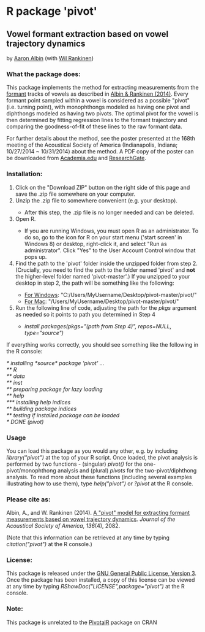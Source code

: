 <h1>R package 'pivot'</h1>
<h2>Vowel formant extraction based on vowel trajectory dynamics</h2>

<p>by <a href="http://www.aaronalbin.com/">Aaron Albin</a> (with <a href="http://www.ling.rochester.edu/wilrankinen/">Wil Rankinen</a>)</p>

<h3>What the package does:</h3>
<p>
	This package implements the method for extracting measurements from the <a href="http://en.wikipedia.org/wiki/Formant">formant</a> tracks of vowels as described in <a href="http://scitation.aip.org/content/asa/journal/jasa/136/4/10.1121/1.4899475">Albin & Rankinen (2014)</a>.
	Every formant point sampled within a vowel is considered as a possible "pivot" (i.e. turning point), with monophthongs modeled as having one pivot and diphthongs modeled as having two pivots.
	The optimal pivot for the vowel is then determined by fitting regression lines to the formant trajectory and comparing the goodness-of-fit of these lines to the raw formant data.
</p>
<p>
	For further details about the method, see the poster presented at the 168th meeting of the Acoustical Society of America (Indianapolis, Indiana; 10/27/2014 ~ 10/31/2014) about the method.
	A PDF copy of the poster can be downloaded from <a href="https://www.academia.edu/8975464/A_pivot_model_for_extracting_formant_measurements_based_on_vowel_trajectory_dynamics">Academia.edu</a> and <a href="https://www.researchgate.net/publication/267390239_A_pivot_model_for_extracting_formant_measurements_based_on_vowel_trajectory_dynamics">ResearchGate</a>.
</p>

<h3>Installation:</h3>
<ol>
	<li>Click on the "Download ZIP" button on the right side of this page and save the .zip file somewhere on your computer.</li>
	<li>Unzip the .zip file to somewhere convenient (e.g. your desktop).</li>
	<ul>
		<li>After this step, the .zip file is no longer needed and can be deleted.</li>
	</ul>
	<li>Open R.</li>
	<ul>
		<li>If you are running Windows, you must open R as an administrator. To do so, go to the icon for R on your start menu ('start screen' in Windows 8) or desktop, right-click it, and select "Run as administrator". Click "Yes" to the User Account Control window that pops up.</li>
	</ul>
	<li>Find the path to the 'pivot' folder inside the unzipped folder from step 2. (Crucially, you need to find the path to the folder named 'pivot' and <b>not</b> the higher-level folder named 'pivot-master'.) If you unzipped to your desktop in step 2, the path will be something like the following:</li>
	<ul>
		<li><u>For Windows</u>: "C:/Users/MyUsername/Desktop/pivot-master/pivot/"</li>
		<li><u>For Mac</u>: "/Users/MyUsername/Desktop/pivot-master/pivot/"</li>
	</ul>
	<li>Run the following line of code, adjusting the path for the <i>pkgs</i> argument as needed so it points to path you determined in Step 4</li>
	<ul>
		<li><i>install.packages(pkgs="(path from Step 4)", repos=NULL, type="source")</i></li>
	</ul>
</ol>

<p>If everything works correctly, you should see something like the following in the R console:</p>

<p><i>
	* installing *source* package 'pivot' ...<br/>
	** R<br/>
	** data<br/>
	** inst<br/>
	** preparing package for lazy loading<br/>
	** help<br/>
	*** installing help indices<br/>
	** building package indices<br/>
	** testing if installed package can be loaded<br/>
	* DONE (pivot)
</i></p>

<h3>Usage</h3>
<p>
You can load this package as you would any other, e.g. by including <i>library("pivot")</i> at the top of your R script.
Once loaded, the pivot analysis is performed by two functions - (singular) <i>pivot()</i> for the one-pivot/monophthong analysis and (plural) <i>pivots</i> for the two-pivot/diphthong analysis.
To read more about these functions (including several examples illustrating how to use them), type <i>help("pivot")</i> or <i>?pivot</i> at the R console.
</p>

<h3>Please cite as:</h3>
<p>
	Albin, A., and W. Rankinen (2014). <a href="http://scitation.aip.org/content/asa/journal/jasa/136/4/10.1121/1.4899475">A "pivot" model for extracting formant measurements based on vowel trajectory dynamics</a>. <i>Journal of the Acoustical Society of America</i>, <i>136</i>(4), 2082.
</p>
<p>(Note that this information can be retrieved at any time by typing <i>citation("pivot")</i> at the R console.)</p>

<h3>License:</h3>
<p>This package is released under the <a href="http://www.gnu.org/copyleft/gpl.html">GNU General Public License, Version 3</a>. Once the package has been installed, a copy of this license can be viewed at any time by typing <i>RShowDoc("LICENSE",package="pivot")</i> at the R console.</p>

<h3>Note:</h3>
<p>This package is unrelated to the <a href="http://cran.r-project.org/web/packages/PivotalR/index.html">PivotalR</a> package on CRAN</p>
